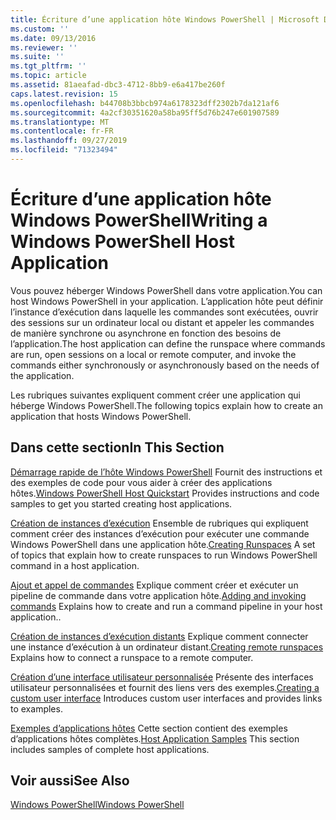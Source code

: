 ```yaml
---
title: Écriture d’une application hôte Windows PowerShell | Microsoft Docs
ms.custom: ''
ms.date: 09/13/2016
ms.reviewer: ''
ms.suite: ''
ms.tgt_pltfrm: ''
ms.topic: article
ms.assetid: 81aeafad-dbc3-4712-8bb9-e6a417be260f
caps.latest.revision: 15
ms.openlocfilehash: b44708b3bbcb974a6178323dff2302b7da121af6
ms.sourcegitcommit: 4a2cf30351620a58ba95ff5d76b247e601907589
ms.translationtype: MT
ms.contentlocale: fr-FR
ms.lasthandoff: 09/27/2019
ms.locfileid: "71323494"
---
```

# <a name="writing-a-windows-powershell-host-application"></a><span data-ttu-id="2f2a2-102">Écriture d’une application hôte Windows PowerShell</span><span class="sxs-lookup"><span data-stu-id="2f2a2-102">Writing a Windows PowerShell Host Application</span></span>

<span data-ttu-id="2f2a2-103">Vous pouvez héberger Windows PowerShell dans votre application.</span><span class="sxs-lookup"><span data-stu-id="2f2a2-103">You can host Windows PowerShell in your application.</span></span> <span data-ttu-id="2f2a2-104">L’application hôte peut définir l’instance d’exécution dans laquelle les commandes sont exécutées, ouvrir des sessions sur un ordinateur local ou distant et appeler les commandes de manière synchrone ou asynchrone en fonction des besoins de l’application.</span><span class="sxs-lookup"><span data-stu-id="2f2a2-104">The host application can define the runspace where commands are run, open sessions on a local or remote computer, and invoke the commands either synchronously or asynchronously based on the needs of the application.</span></span>

<span data-ttu-id="2f2a2-105">Les rubriques suivantes expliquent comment créer une application qui héberge Windows PowerShell.</span><span class="sxs-lookup"><span data-stu-id="2f2a2-105">The following topics explain how to create an application that hosts Windows PowerShell.</span></span>

## <a name="in-this-section"></a><span data-ttu-id="2f2a2-106">Dans cette section</span><span class="sxs-lookup"><span data-stu-id="2f2a2-106">In This Section</span></span>

<span data-ttu-id="2f2a2-107">[Démarrage rapide de l’hôte Windows PowerShell](./windows-powershell-host-quickstart.md) Fournit des instructions et des exemples de code pour vous aider à créer des applications hôtes.</span><span class="sxs-lookup"><span data-stu-id="2f2a2-107">[Windows PowerShell Host Quickstart](./windows-powershell-host-quickstart.md) Provides instructions and code samples to get you started creating host applications.</span></span>

<span data-ttu-id="2f2a2-108">[Création de instances d’exécution](./creating-runspaces.md) Ensemble de rubriques qui expliquent comment créer des instances d’exécution pour exécuter une commande Windows PowerShell dans une application hôte.</span><span class="sxs-lookup"><span data-stu-id="2f2a2-108">[Creating Runspaces](./creating-runspaces.md) A set of topics that explain how to create runspaces to run Windows PowerShell command in a host application.</span></span>

<span data-ttu-id="2f2a2-109">[Ajout et appel de commandes](./adding-and-invoking-commands.md) Explique comment créer et exécuter un pipeline de commande dans votre application hôte.</span><span class="sxs-lookup"><span data-stu-id="2f2a2-109">[Adding and invoking commands](./adding-and-invoking-commands.md) Explains how to create and run a command pipeline in your host application..</span></span>

<span data-ttu-id="2f2a2-110">[Création de instances d’exécution distants](./creating-remote-runspaces.md) Explique comment connecter une instance d’exécution à un ordinateur distant.</span><span class="sxs-lookup"><span data-stu-id="2f2a2-110">[Creating remote runspaces](./creating-remote-runspaces.md) Explains how to connect a runspace to a remote computer.</span></span>

<span data-ttu-id="2f2a2-111">[Création d’une interface utilisateur personnalisée](./creating-a-custom-user-interface.md) Présente des interfaces utilisateur personnalisées et fournit des liens vers des exemples.</span><span class="sxs-lookup"><span data-stu-id="2f2a2-111">[Creating a custom user interface](./creating-a-custom-user-interface.md) Introduces custom user interfaces and provides links to examples.</span></span>

<span data-ttu-id="2f2a2-112">[Exemples d’applications hôtes](./host-application-samples.md) Cette section contient des exemples d’applications hôtes complètes.</span><span class="sxs-lookup"><span data-stu-id="2f2a2-112">[Host Application Samples](./host-application-samples.md) This section includes samples of complete host applications.</span></span>

## <a name="see-also"></a><span data-ttu-id="2f2a2-113">Voir aussi</span><span class="sxs-lookup"><span data-stu-id="2f2a2-113">See Also</span></span>

[<span data-ttu-id="2f2a2-114">Windows PowerShell</span><span class="sxs-lookup"><span data-stu-id="2f2a2-114">Windows PowerShell</span></span>](https://msdn.microsoft.com/en-us/b41a2af3-aec1-402d-8e18-c2c26be461ff)
